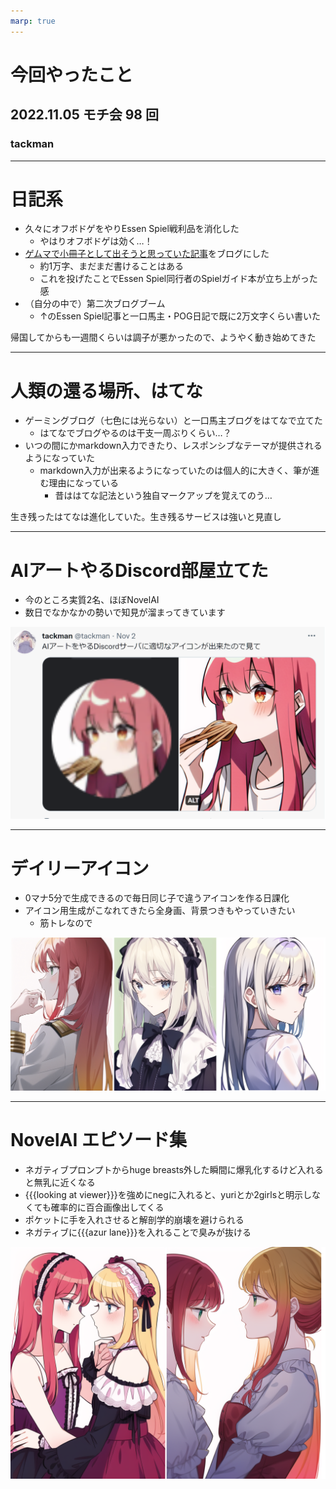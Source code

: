 ```yaml
---
marp: true
---
```


# 今回やったこと

## 2022.11.05 モチ会 98 回

### tackman

---

# 日記系

- 久々にオフボドゲをやりEssen Spiel戦利品を消化した
  - やはりオフボドゲは効く…！
- [ゲムマで小冊子として出そうと思っていた記事](https://tackmans-gaming.hatenablog.com/entry/2022/11/01/040211)をブログにした
  - 約1万字、まだまだ書けることはある
  - これを投げたことでEssen Spiel同行者のSpielガイド本が立ち上がった感
- （自分の中で）第二次ブログブーム
  - ↑のEssen Spiel記事と一口馬主・POG日記で既に2万文字くらい書いた

帰国してからも一週間くらいは調子が悪かったので、ようやく動き始めてきた

---

# 人類の還る場所、はてな

- ゲーミングブログ（七色には光らない）と一口馬主ブログをはてなで立てた
  - はてなでブログやるのは干支一周ぶりくらい…？
- いつの間にかmarkdown入力できたり、レスポンシブなテーマが提供されるようになっていた
  - markdown入力が出来るようになっていたのは個人的に大きく、筆が進む理由になっている
    - 昔ははてな記法という独自マークアップを覚えてのう…

生き残ったはてなは進化していた。生き残るサービスは強いと見直し

---

# AIアートやるDiscord部屋立てた

- 今のところ実質2名、ほぼNovelAI
- 数日でなかなかの勢いで知見が溜まってきています

![height:300px](ramen.png)

---

# デイリーアイコン

- 0マナ5分で生成できるので毎日同じ子で違うアイコンを作る日課化
- アイコン用生成がこなれてきたら全身画、背景つきもやっていきたい
  - 筋トレなので

![height:400px](./aiarts.png)

---

# NovelAI エピソード集

- ネガティブプロンプトからhuge breasts外した瞬間に爆乳化するけど入れると無乳に近くなる
- {{{looking at viewer}}}を強めにnegに入れると、yuriとか2girlsと明示しなくても確率的に百合画像出してくる
- ポケットに手を入れさせると解剖学的崩壊を避けられる
- ネガティブに{{{azur lane}}}を入れることで臭みが抜ける

![height:300px](yuri.png)